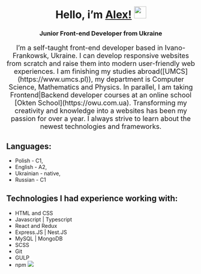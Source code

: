 
<h1 align="center">Hello, i’m <a href="https://bielowalex.github.io" target="_blank"> Alex!</a> 
<img src="https://github.com/blackcater/blackcater/raw/main/images/Hi.gif" height="32"/></h1>
<h3 align="center">Junior Front-end Developer from Ukraine</h3>

<p align="center" style="font-size:18px">
  I’m a self-taught front-end developer based in Ivano-Frankowsk, Ukraine. I can develop responsive websites from scratch and raise them into modern user-friendly web experiences.
I am finishing my studies abroad([UMCS](https://www.umcs.pl)), my department is Computer Science, Mathematics and Physics. In parallel, I am taking Frontend|Backend developer courses at an online school [Okten School](https://owu.com.ua).
Transforming my creativity and knowledge into a websites has been my passion for over a year. I always strive to learn about the newest technologies and frameworks.
</p>
  
## Languages:
* Polish - C1,
* English - A2,
* Ukrainian - native,
* Russian - C1

## Technologies I had experience working with:
* HTML and CSS
* Javascript | Typescript
* React and Redux
* Express.JS | Nest.JS
* MySQL | MongoDB
* SCSS
* Git
* GULP
* npm
![](https://github-profile-summary-cards.vercel.app/api/cards/repos-per-language?username=BielowAlex&theme=solarized_dark)
